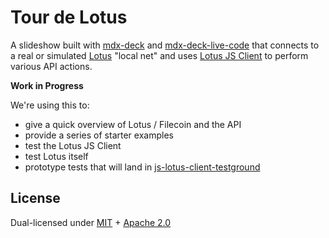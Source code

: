 # Tour de Lotus

A slideshow built with [mdx-deck](https://github.com/jxnblk/mdx-deck) and
[mdx-deck-live-code](https://github.com/JReinhold/mdx-deck-live-code)
that connects to a real or simulated [Lotus](https://github.com/filecoin-project/lotus)
"local net" and uses [Lotus JS Client](https://github.com/filecoin-shipyard/js-lotus-client)
to perform various API actions.

**Work in Progress**

We're using this to:

* give a quick overview of Lotus / Filecoin and the API
* provide a series of starter examples
* test the Lotus JS Client
* test Lotus itself
* prototype tests that will land in [js-lotus-client-testground](https://github.com/filecoin-shipyard/js-lotus-client-testground)

## License

Dual-licensed under [MIT](https://github.com/filecoin-project/lotus/blob/master/LICENSE-MIT) +
[Apache 2.0](https://github.com/filecoin-project/lotus/blob/master/LICENSE-APACHE)

